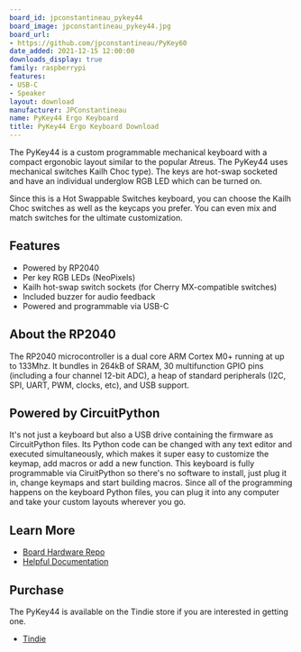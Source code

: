 ```yaml
---
board_id: jpconstantineau_pykey44
board_image: jpconstantineau_pykey44.jpg
board_url:
- https://github.com/jpconstantineau/PyKey60
date_added: 2021-12-15 12:00:00
downloads_display: true
family: raspberrypi
features:
- USB-C
- Speaker
layout: download
manufacturer: JPConstantineau
name: PyKey44 Ergo Keyboard
title: PyKey44 Ergo Keyboard Download
---
```


The PyKey44 is a custom programmable mechanical keyboard with a compact ergonobic layout similar to the popular Atreus. The PyKey44 uses mechanical switches Kailh Choc type). The keys are hot-swap socketed and have an individual underglow RGB LED which can be turned on.

Since this is a Hot Swappable Switches keyboard, you can choose the Kailh Choc switches as well as the keycaps you prefer.  You can even mix and match switches for the ultimate customization.


## Features
* Powered by RP2040
* Per key RGB LEDs (NeoPixels)
* Kailh hot-swap switch sockets (for Cherry MX-compatible switches)
* Included buzzer for audio feedback
* Powered and programmable via USB-C

## About the RP2040
The RP2040 microcontroller is a dual core ARM Cortex M0+ running at up to 133Mhz. It bundles in 264kB of SRAM, 30 multifunction GPIO pins (including a four channel 12-bit ADC), a heap of standard peripherals (I2C, SPI, UART, PWM, clocks, etc), and USB support.

## Powered by CircuitPython
It's not just a keyboard but also a USB drive containing the firmware as CircuitPython files. Its Python code can be changed with any text editor and executed simultaneously, which makes it super easy to customize the keymap, add macros or add a new function.  This keyboard is fully programmable via CiruitPython so there's no software to install, just plug it in, change keymaps and start building macros. Since all of the programming happens on the keyboard Python files, you can plug it into any computer and take your custom layouts wherever you go.

## Learn More
* [Board Hardware Repo](https://github.com/jpconstantineau/PyKey60)
* [Helpful Documentation](http://pykey.jpconstantineau.com/docs/)

## Purchase
The PyKey44 is available on the Tindie store if you are interested in getting one.
* [Tindie](https://www.tindie.com/products/jpconstantineau/low-profile-44-keys-rgb-keyboard-pcb-with-a-rp2040/)
